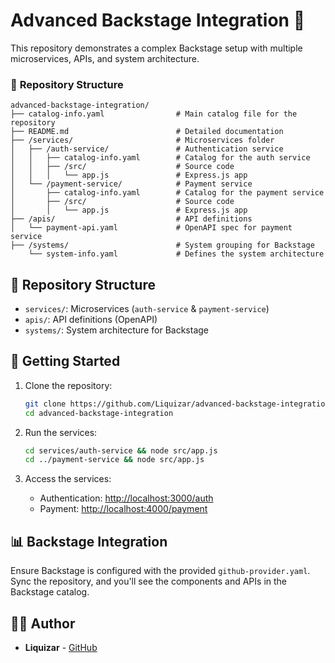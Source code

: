 # Advanced Backstage Integration 🚀

This repository demonstrates a complex Backstage setup with multiple microservices, APIs, and system architecture.

### 📂 **Repository Structure**

```plaintext
advanced-backstage-integration/
├── catalog-info.yaml                # Main catalog file for the repository
├── README.md                        # Detailed documentation
├── /services/                       # Microservices folder
│   ├── /auth-service/               # Authentication service
│   │   ├── catalog-info.yaml        # Catalog for the auth service
│   │   ├── /src/                    # Source code
│   │   │   └── app.js               # Express.js app
│   └── /payment-service/            # Payment service
│       ├── catalog-info.yaml        # Catalog for the payment service
│       ├── /src/                    # Source code
│       │   └── app.js               # Express.js app
├── /apis/                           # API definitions
│   └── payment-api.yaml             # OpenAPI spec for payment service
├── /systems/                        # System grouping for Backstage
    └── system-info.yaml             # Defines the system architecture
```


## 📂 Repository Structure
- `services/`: Microservices (`auth-service` & `payment-service`)
- `apis/`: API definitions (OpenAPI)
- `systems/`: System architecture for Backstage

## 🚀 Getting Started
1. Clone the repository:
   ```bash
   git clone https://github.com/Liquizar/advanced-backstage-integration.git
   cd advanced-backstage-integration
   ```

2. Run the services:
   ```bash
   cd services/auth-service && node src/app.js
   cd ../payment-service && node src/app.js
   ```

3. Access the services:
   - Authentication: [http://localhost:3000/auth](http://localhost:3000/auth)
   - Payment: [http://localhost:4000/payment](http://localhost:4000/payment)

## 📊 Backstage Integration
Ensure Backstage is configured with the provided `github-provider.yaml`. Sync the repository, and you'll see the components and APIs in the Backstage catalog.

## 🧑‍💻 Author
- **Liquizar** - [GitHub](https://github.com/Liquizar)
